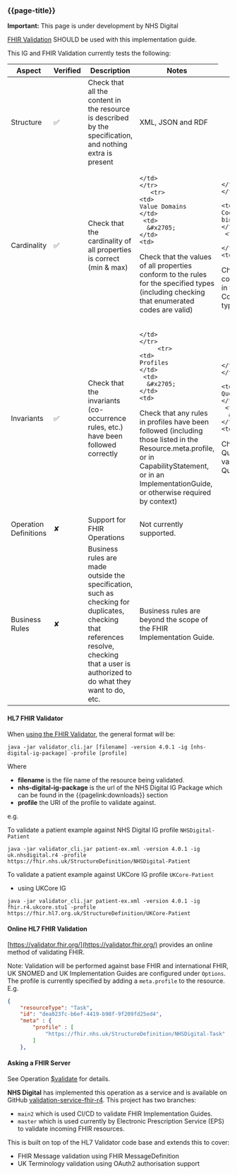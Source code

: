 ### {{page-title}}

 <div markdown="span" class="alert alert-warning" role="alert">
 <i class="fas fa-exclamation-circle"></i><b> Important:</b> This page is under development by NHS Digital</div>

[FHIR Validation](https://www.hl7.org/fhir/validation.html) SHOULD be used with this implementation guide. 

This IG and FHIR Validation currently tests the following:

<table class="regular assets" style="width:100%">
 <thead>
   <tr>
     <th width="20%">Aspect</th>
     <th width="5%">Verified</th>
     <th width="50%">Description</th>
     <th width="25%">Notes</th>
   </tr>
 </thead>
 <tbody>
   <tr>
    <td>
      Structure
    </td>
     <td>
      &#x2705;
    </td>
    <td>
    Check that all the content in the resource is described by the specification, and nothing extra is present
    </td>
    <td>
    XML, JSON and RDF
    </td>
    </tr>
    <tr>
    <td>
    Cardinality
    </td>
     <td>
      &#x2705;
    </td>
    <td>
  Check that the cardinality of all properties is correct (min & max)
    </td>
    <td>
 
    </td>
    </tr>
       <tr>
    <td>
    Value Domains
    </td>
     <td>
      &#x2705;
    </td>
    <td>
  Check that the values of all properties conform to the rules for the specified types (including checking that enumerated codes are valid)
    </td>
    <td>
 
    </td>
    </tr>
         <tr>
    <td>
    Coding/CodeableConcept bindings
    </td>
     <td>
        &#x2705;
    </td>
    <td>
  Check that codes/displays provided in the Coding/CodeableConcept types are valid
    </td>
    <td>
 This requires a <a href="https://ontology.nhs.uk/" target="_blank">UK Terminology Server</a> and currently it is not possible to use this directly with FHIR Validation tools. 
 <br/>
 Is supported in <a href="https://github.com/NHSDigital/validation-service-fhir-r4/tree/main2">NHS Digital validation-service-fhir-r4</a> 
    </td>
    </tr>
         <tr>
    <td>
    Invariants
    </td>
     <td>
      &#x2705;
    </td>
    <td>
  Check that the invariants (co-occurrence rules, etc.) have been followed correctly
    </td>
    <td>
 
    </td>
    </tr>
         <tr>
    <td>
    Profiles
    </td>
     <td>
      &#x2705;
    </td>
    <td>
  Check that any rules in profiles have been followed (including those listed in the Resource.meta.profile, or in CapabilityStatement, or in an ImplementationGuide, or otherwise required by context)
    </td>
    <td>
 
    </td>
    </tr>
         <tr>
    <td>
    Questionnaires
    </td>
     <td>
      &#x2705;
    </td>
    <td>
  Check that a QuestionnaireResponse is valid against its matching Questionnaire
    </td>
    <td>
 
    </td>
    </tr>
         <tr>
    <td>
    Message Definitions
    </td>
     <td>
      &#x2705;
    </td>
    <td>
  Check that a Bundle (type=message) is valid against its matching MessageDefinition
    </td>
    <td>
 Not supported in HL7 Validation tools but is supported in 
<a href="https://github.com/NHSDigital/validation-service-fhir-r4/tree/main2">NHS Digital validation-service-fhir-r4</a> 
    </td>
    </tr>
     <tr>
    <td>
    Operation Definitions
    </td>
     <td>
      &#x2718;
    </td>
    <td>
      Support for FHIR Operations
    </td>
    <td>
  Not currently supported. 
    </td>
    </tr>
        <tr>
    <td>
   Business Rules
    </td>
     <td>
      &#x2718;
    </td>
    <td>
  Business rules are made outside the specification, such as checking for duplicates, checking that references resolve, checking that a user is authorized to do what they want to do, etc.
    </td>
    <td>
Business rules are beyond the scope of the FHIR Implementation Guide.
    </td>
    </tr>
</tbody>
</table>

#### HL7 FHIR Validator

When [using the FHIR Validator](https://www.hl7.org/fhir/validation.html#jar), the general format will be:

`java -jar validator_cli.jar [filename] -version 4.0.1 -ig [nhs-digital-ig-package] -profile [profile]`

Where 
- **filename** is the file name of the resource being validated.
- **nhs-digital-ig-package** is the url of the NHS Digital IG Package which can be found in the {{pagelink:downloads}} section
- **profile** the URI of the profile to validate against.

e.g. 

To validate a patient example against NHS Digital IG profile `NHSDigital-Patient`

`java -jar validator_cli.jar patient-ex.xml -version 4.0.1 -ig uk.nhsdigital.r4 -profile https://fhir.nhs.uk/StructureDefinition/NHSDigital-Patient`

To validate a patient example against UKCore IG profile `UKCore-Patient`

- using UKCore IG

`java -jar validator_cli.jar patient-ex.xml -version 4.0.1 -ig fhir.r4.ukcore.stu1 -profile https://fhir.hl7.org.uk/StructureDefinition/UKCore-Patient`


#### Online HL7 FHIR Validation  

[https://validator.fhir.org/](https://validator.fhir.org/) provides an online method of validating FHIR. 

Note: Validation will be performed against base FHIR and international FHIR, UK SNOMED and UK Implementation Guides are configured under `Options`. The profile is currently specified by adding a `meta.profile` to the resource. E.g.

```json
{
    "resourceType": "Task",
    "id": "dea023fc-b6ef-4419-b98f-9f209fd25ed4",
    "meta" : {
        "profile" : [
            "https://fhir.nhs.uk/StructureDefinition/NHSDigital-Task"
        ]
    },
```

#### Asking a FHIR Server

See Operation [$validate](https://hl7.org/fhir/resource-operation-validate.html) for details.

**NHS Digital** has implemented this operation as a service and is available on GitHub [validation-service-fhir-r4](https://github.com/NHSDigital/validation-service-fhir-r4). This project has two branches:
- `main2` which is used CI/CD to validate FHIR Implementation Guides.
- `master` which is used currently by Electronic Prescription Service (EPS) to validate incoming FHIR resources.  

This is built on top of the HL7 Validator code base and extends this to cover:
- FHIR Message validation using FHIR MessageDefinition
- UK Terminology validation using OAuth2 authorisation support

<br/>